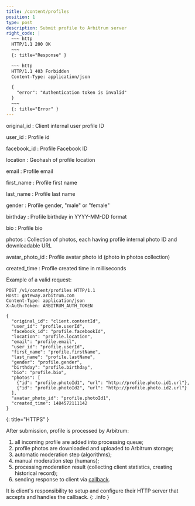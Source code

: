 ```yaml
---
title: /content/profiles
position: 1
type: post
description: Submit profile to Arbitrum server
right_code: |
  ~~~ http
  HTTP/1.1 200 OK
  ~~~
  {: title="Response" }

  ~~~ http
  HTTP/1.1 403 Forbidden
  Content-Type: application/json

  {
    "error": "Authentication token is invalid"
  }
  ~~~
  {: title="Error" }
---
```


original_id
: Client internal user profile ID

user_id
: Profile id

facebook_id
: Profile Facebook ID

location
: Geohash of profile location

email
: Profile email

first_name
: Profile first name

last_name
: Profile last name

gender
: Profile gender, "male" or "female"

birthday
: Profile birthday in YYYY-MM-DD format

bio
: Profile bio

photos
: Collection of photos, each having profile internal photo ID and downloadable URL

avatar_photo_id
: Profile avatar photo id (photo in photos collection)

created_time
: Profile created time in milliseconds

<!-- This call will return a maximum of 100 books
{: .info } -->

Example of a valid request:
<!-- Lists all the photos you have access to. You can paginate by using the parameters listed above. -->

~~~ http
POST /v1/content/profiles HTTP/1.1
Host: gateway.arbitrum.com
Content-Type: application/json
X-Auth-Token: ARBITRUM_AUTH_TOKEN

{
  "original_id": "client.contentId",
  "user_id": "profile.userId",
  "facebook_id": "profile.facebookId",
  "location": "profile.location",
  "email": "profile.email",
  "user_id": "profile.userId",
  "first_name": "profile.firstName",
  "last_name": "profile.lastName",
  "gender": "profile.gender",
  "birthday": "profile.birthday",
  "bio": "profile.bio",
  "photos": [
    {"id": "profile.photoId1", "url": "http://profile.photo.id1.url"},
    {"id": "profile.photoId2", "url": "http://profile.photo.id2.url"}
  ],
  "avatar_photo_id": "profile.photoId1",
  "created_time": 1484572111142
}
~~~
{: title="HTTPS" }

After submission, profile is processed by Arbitrum:

1. all incoming profile are added into processing queue;
2. profile photos are downloaded and uploaded to Arbitrum storage;
3. automatic moderation step (algorithms);
4. manual moderation step (humans);
5. processing moderation result (collecting client statistics, creating historical record);
6. sending response to client via [callback](/#/callback/moderation_result).


It is client's responsibility to setup and configure their HTTP server that accepts and
handles the callback.
{: .info }
